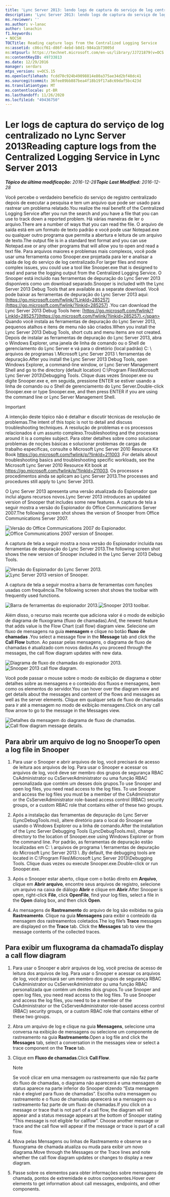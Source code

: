```yaml
---
title: 'Lync Server 2013: lendo logs de captura do serviço de log centralizado'
description: 'Lync Server 2013: lendo logs de captura do serviço de log centralizado.'
ms.reviewer: ''
ms.author: v-lanac
author: lanachin
f1.keywords:
- NOCSH
TOCTitle: Reading capture logs from the Centralized Logging Service
ms:assetid: c86ccf61-d86f-4ebd-b8d1-984a1b73005d
ms:mtpsurl: https://technet.microsoft.com/en-us/library/JJ721879(v=OCS.15)
ms:contentKeyID: 49733813
ms.date: 12/29/2016
manager: serdars
mtps_version: v=OCS.15
ms.openlocfilehash: fcdd70c924b49098814e80a375ae34d2bf48dc41
ms.sourcegitcommit: 36fee89bb887bea4f18b19f17a8c69daf5bc423d
ms.translationtype: MT
ms.contentlocale: pt-BR
ms.lasthandoff: 11/26/2020
ms.locfileid: "49436750"
---
```

# <a name="reading-capture-logs-from-the-centralized-logging-service-in-lync-server-2013"></a><span data-ttu-id="37900-103">Ler logs de captura do serviço de log centralizado no Lync Server 2013</span><span class="sxs-lookup"><span data-stu-id="37900-103">Reading capture logs from the Centralized Logging Service in Lync Server 2013</span></span>

<div data-xmlns="http://www.w3.org/1999/xhtml">

<div class="topic" data-xmlns="http://www.w3.org/1999/xhtml" data-msxsl="urn:schemas-microsoft-com:xslt" data-cs="https://msdn.microsoft.com/">

<div data-asp="https://msdn2.microsoft.com/asp">



</div>

<div id="mainSection">

<div id="mainBody"><span data-ttu-id="37900-104">

<span> </span></span><span class="sxs-lookup"><span data-stu-id="37900-104">

<span> </span></span></span>

<span data-ttu-id="37900-105">_**Tópico da última modificação:** 2016-12-28_</span><span class="sxs-lookup"><span data-stu-id="37900-105">_**Topic Last Modified:** 2016-12-28_</span></span>

<span data-ttu-id="37900-106">Você percebe o verdadeiro benefício do serviço de registro centralizado depois de executar a pesquisa e tem um arquivo que pode ser usado para rastrear um problema relatado.</span><span class="sxs-lookup"><span data-stu-id="37900-106">You realize the real benefit of the Centralized Logging Service after you run the search and you have a file that you can use to track down a reported problem.</span></span> <span data-ttu-id="37900-107">Há várias maneiras de ler o arquivo.</span><span class="sxs-lookup"><span data-stu-id="37900-107">There are a number of ways that you can read the file.</span></span> <span data-ttu-id="37900-108">O arquivo de saída está em um formato de texto padrão e você pode usar Notepad.exe ou qualquer outro programa que permita a abertura e leitura de um arquivo de texto.</span><span class="sxs-lookup"><span data-stu-id="37900-108">The output file is in a standard text format and you can use Notepad.exe or any other programs that will allow you to open and read a text file.</span></span> <span data-ttu-id="37900-109">Para arquivos maiores e problemas mais complexos, você pode usar uma ferramenta como Snooper.exe projetada para ler e analisar a saída de log do serviço de log centralizado.</span><span class="sxs-lookup"><span data-stu-id="37900-109">For larger files and more complex issues, you could use a tool like Snooper.exe that is designed to read and parse the logging output from the Centralized Logging Service.</span></span> <span data-ttu-id="37900-110">O Snooper está incluído nas ferramentas de depuração do Lync Server 2013 disponíveis como um download separado.</span><span class="sxs-lookup"><span data-stu-id="37900-110">Snooper is included with the Lync Server 2013 Debug Tools that are available as a separate download.</span></span> <span data-ttu-id="37900-111">Você pode baixar as ferramentas de depuração do Lync Server 2013 aqui: [https://go.microsoft.com/fwlink/?LinkId=285257](https://go.microsoft.com/fwlink/?linkid=285257) .</span><span class="sxs-lookup"><span data-stu-id="37900-111">You can download the Lync Server 2013 Debug Tools here: [https://go.microsoft.com/fwlink/?LinkId=285257](https://go.microsoft.com/fwlink/?linkid=285257).</span></span> <span data-ttu-id="37900-112">Quando você instala as ferramentas de depuração do Lync Server 2013, pequenos atalhos e itens de menu não são criados.</span><span class="sxs-lookup"><span data-stu-id="37900-112">When you install the Lync Server 2013 Debug Tools, short cuts and menu items are not created.</span></span> <span data-ttu-id="37900-113">Depois de instalar as ferramentas de depuração do Lync Server 2013, abra o Windows Explorer, uma janela de linha de comando ou o Shell de gerenciamento do Lync Server e vá para o diretório (local padrão) C: \\ arquivos de programas \\ Microsoft Lync Server 2013 \\ ferramentas de depuração.</span><span class="sxs-lookup"><span data-stu-id="37900-113">After you install the Lync Server 2013 Debug Tools, open Windows Explorer, a command-line window, or Lync Server Management Shell and go to the directory (default location) C:\\Program Files\\Microsoft Lync Server 2013\\Debugging Tools.</span></span> <span data-ttu-id="37900-114">Clique duas vezes Snooper.exe ou digite Snooper.exe e, em seguida, pressione ENTER se estiver usando a linha de comando ou o Shell de gerenciamento do Lync Server.</span><span class="sxs-lookup"><span data-stu-id="37900-114">Double-click Snooper.exe or type Snooper.exe, and then press ENTER if you are using the command line or Lync Server Management Shell.</span></span>

<div>


> [!IMPORTANT]  
> <span data-ttu-id="37900-115">A intenção deste tópico não é detalhar e discutir técnicas de resolução de problemas.</span><span class="sxs-lookup"><span data-stu-id="37900-115">The intent of this topic is not to detail and discuss troubleshooting techniques.</span></span> <span data-ttu-id="37900-116">A resolução de problemas e os processos relacionados é um assunto complexo.</span><span class="sxs-lookup"><span data-stu-id="37900-116">Troubleshooting and the processes around it is a complex subject.</span></span> <span data-ttu-id="37900-117">Para obter detalhes sobre como solucionar problemas de noções básicas e solucionar problemas de cargas de trabalho específicas, consulte o Microsoft Lync Server 2010 Resource Kit Book <A href="https://go.microsoft.com/fwlink/p/?linkid=211003">https://go.microsoft.com/fwlink/p/?linkId=211003</A> .</span><span class="sxs-lookup"><span data-stu-id="37900-117">For details about troubleshooting basics and troubleshooting specific workloads, see the Microsoft Lync Server 2010 Resource Kit book at <A href="https://go.microsoft.com/fwlink/p/?linkid=211003">https://go.microsoft.com/fwlink/p/?linkId=211003</A>.</span></span> <span data-ttu-id="37900-118">Os processos e procedimentos ainda se aplicam ao Lync Server 2013.</span><span class="sxs-lookup"><span data-stu-id="37900-118">The processes and procedures still apply to Lync Server 2013.</span></span>



</div>

<span data-ttu-id="37900-119">O Lync Server 2013 apresenta uma versão atualizada do Espionador que inclui alguns recursos novos.</span><span class="sxs-lookup"><span data-stu-id="37900-119">Lync Server 2013 introduces an updated version of Snooper that includes some new features.</span></span> <span data-ttu-id="37900-120">A captura de tela a seguir mostra a versão do Espionador do Office Communications Server 2007.</span><span class="sxs-lookup"><span data-stu-id="37900-120">The following screen shot shows the version of Snooper from Office Communications Server 2007.</span></span>

<span data-ttu-id="37900-121">![Versão do Office Communications 2007 do Espionador.](images/JJ721879.129503a8-8edd-4bb0-a68f-c43f9a548b93(OCS.15).jpg "Versão do Office Communications 2007 do Espionador.")</span><span class="sxs-lookup"><span data-stu-id="37900-121">![Office Communications 2007 version of Snooper.](images/JJ721879.129503a8-8edd-4bb0-a68f-c43f9a548b93(OCS.15).jpg "Office Communications 2007 version of Snooper.")</span></span>

<span data-ttu-id="37900-122">A captura de tela a seguir mostra a nova versão do Espionador incluída nas ferramentas de depuração do Lync Server 2013.</span><span class="sxs-lookup"><span data-stu-id="37900-122">The following screen shot shows the new version of Snooper included in the Lync Server 2013 Debug Tools.</span></span>

<span data-ttu-id="37900-123">![Versão do Espionador do Lync Server 2013.](images/JJ721879.131495dd-8220-4ae4-af37-0ac5c318fd45(OCS.15).jpg "Versão do Espionador do Lync Server 2013.")</span><span class="sxs-lookup"><span data-stu-id="37900-123">![Lync Server 2013 version of Snooper.](images/JJ721879.131495dd-8220-4ae4-af37-0ac5c318fd45(OCS.15).jpg "Lync Server 2013 version of Snooper.")</span></span>

<span data-ttu-id="37900-124">A captura de tela a seguir mostra a barra de ferramentas com funções usadas com frequência.</span><span class="sxs-lookup"><span data-stu-id="37900-124">The following screen shot shows the toolbar with frequently used functions.</span></span>

<span data-ttu-id="37900-125">![Barra de ferramentas do espionador 2013.](images/JJ721879.989249c5-a33e-4251-b8b4-411019cc12b2(OCS.15).jpg "Barra de ferramentas do espionador 2013.")</span><span class="sxs-lookup"><span data-stu-id="37900-125">![Snooper 2013 toolbar.](images/JJ721879.989249c5-a33e-4251-b8b4-411019cc12b2(OCS.15).jpg "Snooper 2013 toolbar.")</span></span>

<span data-ttu-id="37900-126">Além disso, o recurso mais recente que adiciona valor é o modo de exibição de diagrama de fluxograma (fluxo de chamadas).</span><span class="sxs-lookup"><span data-stu-id="37900-126">And, the newest feature that adds value is the Flow Chart (call flow) diagram view.</span></span> <span data-ttu-id="37900-127">Selecione um fluxo de mensagens na guia **mensagem** e clique no botão **fluxo de chamadas** .</span><span class="sxs-lookup"><span data-stu-id="37900-127">You select a message flow in the **Message** tab and click the **Call Flow** button.</span></span> <span data-ttu-id="37900-128">Ao passar pelas mensagens, o diagrama de fluxo de chamadas é atualizado com novos dados.</span><span class="sxs-lookup"><span data-stu-id="37900-128">As you proceed through the messages, the call flow diagram updates with new data.</span></span>

<span data-ttu-id="37900-129">![Diagrama de fluxo de chamadas do espionador 2013.](images/JJ721879.bb8be45d-a842-48fe-86f8-380207d70bab(OCS.15).jpg "Diagrama de fluxo de chamadas do espionador 2013.")</span><span class="sxs-lookup"><span data-stu-id="37900-129">![Snooper 2013 call flow diagram.](images/JJ721879.bb8be45d-a842-48fe-86f8-380207d70bab(OCS.15).jpg "Snooper 2013 call flow diagram.")</span></span>

<span data-ttu-id="37900-130">Você pode passar o mouse sobre o modo de exibição de diagrama e obter detalhes sobre as mensagens e o conteúdo dos fluxos e mensagens, bem como os elementos do servidor.</span><span class="sxs-lookup"><span data-stu-id="37900-130">You can hover over the diagram view and get details about the messages and content of the flows and messages as well as the server elements.</span></span> <span data-ttu-id="37900-131">Clique em qualquer seta de fluxo de chamadas para ir até a mensagem no modo de exibição mensagens.</span><span class="sxs-lookup"><span data-stu-id="37900-131">Click on any call flow arrow to go to the message in the Messages view.</span></span>

<span data-ttu-id="37900-132">![Detalhes da mensagem do diagrama de fluxo de chamadas.](images/JJ721879.1147d720-38a9-4bda-8361-78f27ecde3d1(OCS.15).jpg "Detalhes da mensagem do diagrama de fluxo de chamadas.")</span><span class="sxs-lookup"><span data-stu-id="37900-132">![Call flow diagram message details.](images/JJ721879.1147d720-38a9-4bda-8361-78f27ecde3d1(OCS.15).jpg "Call flow diagram message details.")</span></span>

<div>

## <a name="to-open-a-log-file-in-snooper"></a><span data-ttu-id="37900-133">Para abrir um arquivo de log no Snooper</span><span class="sxs-lookup"><span data-stu-id="37900-133">To open a log file in Snooper</span></span>

1.  <span data-ttu-id="37900-p106">Para usar o Snooper e abrir arquivos de log, você precisará de acesso de leitura aos arquivos de log. Para usar o Snooper e acessar os arquivos de log, você deve ser membro dos grupos de segurança RBAC CsAdministrator ou CsServerAdministrator ou uma função RBAC personalizada que contém um desses dois grupos.</span><span class="sxs-lookup"><span data-stu-id="37900-p106">To use Snooper and open log files, you need read access to the log files. To use Snooper and access the log files you must be a member of the CsAdministrator or the CsServerAdministrator role-based access control (RBAC) security groups, or a custom RBAC role that contains either of these two groups.</span></span>

2.  <span data-ttu-id="37900-136">Após a instalação das ferramentas de depuração do Lync Server (LyncDebugTools.msi), altere diretório para o local do Snooper.exe usando o Windows Explorer ou a linha de comando.</span><span class="sxs-lookup"><span data-stu-id="37900-136">After the installation of the Lync Server Debugging Tools (LyncDebugTools.msi), change directory to the location of Snooper.exe using Windows Explorer or from the command line.</span></span> <span data-ttu-id="37900-137">Por padrão, as ferramentas de depuração estão localizadas em C: \\ arquivos de programa \\ ferramentas de depuração do Microsoft Lync Server 2013 \\ .</span><span class="sxs-lookup"><span data-stu-id="37900-137">By default, the debugging tools are located in C:\\Program Files\\Microsoft Lync Server 2013\\Debugging Tools.</span></span> <span data-ttu-id="37900-138">Clique duas vezes ou execute Snooper.exe.</span><span class="sxs-lookup"><span data-stu-id="37900-138">Double-click or run Snooper.exe.</span></span>

3.  <span data-ttu-id="37900-139">Após o Snooper estar aberto, clique com o botão direito em **Arquivo**, clique em **Abrir arquivo**, encontre seus arquivos de registro, selecione um arquivo na caixa de diálogo **Abrir** e clique em **Abrir**.</span><span class="sxs-lookup"><span data-stu-id="37900-139">After Snooper is open, right-click **File**, click **OpenFile**, find your log files, select a file in the **Open** dialog box, and then click **Open**.</span></span>

4.  <span data-ttu-id="37900-140">As mensagens de **Rastreamento** do arquivo de log são exibidas na guia **Rastreamento**. Clique na guia **Mensagens** para exibir o conteúdo da mensagem dos rastreamentos coletados.</span><span class="sxs-lookup"><span data-stu-id="37900-140">The log file’s **Trace** messages are displayed on the **Trace** tab. Click the **Messages** tab to view the message contents of the collected traces.</span></span>

</div>

<div>

## <a name="to-display-a-call-flow-diagram"></a><span data-ttu-id="37900-141">Para exibir um fluxograma da chamada</span><span class="sxs-lookup"><span data-stu-id="37900-141">To display a call flow diagram</span></span>

1.  <span data-ttu-id="37900-p108">Para usar o Snooper e abrir arquivos de log, você precisa de acesso de leitura dos arquivos de log. Para usar o Snooper e acessar os arquivos de log, você precisará ser um membro dos grupos de segurança RBAC CsAdministrator ou CsServerAdministrator ou uma função RBAC personalizada que contém um destes dois grupos.</span><span class="sxs-lookup"><span data-stu-id="37900-p108">To use Snooper and open log files, you need read access to the log files. To use Snooper and access the log files, you need to be a member of the CsAdministrator or the CsServerAdministrator role-based access control (RBAC) security groups, or a custom RBAC role that contains either of these two groups.</span></span>

2.  <span data-ttu-id="37900-144">Abra um arquivo de log e clique na guia **Mensagens**, selecione uma conversa na exibição de mensagens ou selecione um componente de rastreamento na guia **Rastreamento**.</span><span class="sxs-lookup"><span data-stu-id="37900-144">Open a log file and click the **Messages** tab, select a conversation in the messages view or select a trace component on the **Trace** tab.</span></span>

3.  <span data-ttu-id="37900-145">Clique em **Fluxo de chamadas**.</span><span class="sxs-lookup"><span data-stu-id="37900-145">Click **Call Flow**.</span></span>
    
    <div>
    

    > [!NOTE]  
    > <span data-ttu-id="37900-p109">Se você clicar em uma mensagem ou rastreamento que não faz parte do fluxo de chamadas, o diagrama não aparecerá e uma mensagem de status aparece na parte inferior do Snooper dizendo “Esta mensagem não é elegível para fluxo de chamadas”. Escolha outra mensagem ou rastreamento e o fluxo de chamadas aparecerá se a mensagem ou o rastreamento faz parte de um fluxo de chamadas.</span><span class="sxs-lookup"><span data-stu-id="37900-p109">If you click on a message or trace that is not part of a call flow, the diagram will not appear and a status message appears at the bottom of Snooper stating “This message is not eligible for callfow”. Choose another message or trace and the call flow will appear if the message or trace is part of a call flow.</span></span>

    
    </div>

4.  <span data-ttu-id="37900-148">Mova pelas Mensagens ou linhas de Rastreamento e observe se o fluxograma de chamada atualiza ou muda para exibir um novo diagrama.</span><span class="sxs-lookup"><span data-stu-id="37900-148">Move through the Messages or the Trace lines and note whether the call flow diagram updates or changes to display a new diagram.</span></span>

5.  <span data-ttu-id="37900-149">Passe sobre os elementos para obter informações sobre mensagens de chamada, pontos de extremidade e outros componentes.</span><span class="sxs-lookup"><span data-stu-id="37900-149">Hover over elements to get information about call messages, endpoints, and other components.</span></span>

<span data-ttu-id="37900-150"></div>

</div>

<span> </span>

</div>

</div>

</span><span class="sxs-lookup"><span data-stu-id="37900-150"></div>

</div>

<span> </span>

</div>

</div>

</span></span></div>

